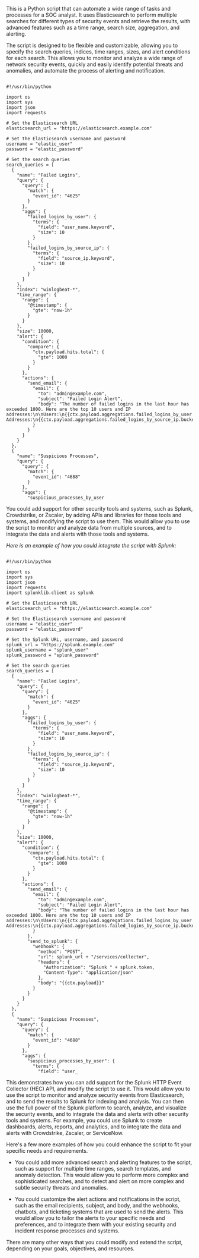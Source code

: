 This is a Python script that can automate a wide range of tasks and processes for a SOC analyst. It uses Elasticsearch to perform multiple searches for different types of security events and retrieve the results, with advanced features such as a time range, search size, aggregation, and alerting.

The script is designed to be flexible and customizable, allowing you to specify the search queries, indices, time ranges, sizes, and alert conditions for each search. This allows you to monitor and analyze a wide range of network security events, quickly and easily identify potential threats and anomalies, and automate the process of alerting and notification.
```

#!/usr/bin/python

import os
import sys
import json
import requests

# Set the Elasticsearch URL
elasticsearch_url = "https://elasticsearch.example.com"

# Set the Elasticsearch username and password
username = "elastic_user"
password = "elastic_password"

# Set the search queries
search_queries = [
  {
    "name": "Failed Logins",
    "query": {
      "query": {
        "match": {
          "event_id": "4625"
        }
      },
      "aggs": {
        "failed_logins_by_user": {
          "terms": {
            "field": "user_name.keyword",
            "size": 10
          }
        },
        "failed_logins_by_source_ip": {
          "terms": {
            "field": "source_ip.keyword",
            "size": 10
          }
        }
      }
    },
    "index": "winlogbeat-*",
    "time_range": {
      "range": {
        "@timestamp": {
          "gte": "now-1h"
        }
      }
    },
    "size": 10000,
    "alert": {
      "condition": {
        "compare": {
          "ctx.payload.hits.total": {
            "gte": 1000
          }
        }
      },
      "actions": {
        "send_email": {
          "email": {
            "to": "admin@example.com",
            "subject": "Failed Login Alert",
            "body": "The number of failed logins in the last hour has exceeded 1000. Here are the top 10 users and IP addresses:\n\nUsers:\n{{ctx.payload.aggregations.failed_logins_by_user.buckets}}\n\nIP Addresses:\n{{ctx.payload.aggregations.failed_logins_by_source_ip.buckets}}"
          }
        }
      }
    }
  },
  {
    "name": "Suspicious Processes",
    "query": {
      "query": {
        "match": {
          "event_id": "4688"
        }
      },
      "aggs": {
        "suspicious_processes_by_user
```

You could add support for other security tools and systems, such as Splunk, Crowdstrike, or Zscaler, by adding APIs and libraries for those tools and systems, and modifying the script to use them. This would allow you to use the script to monitor and analyze data from multiple sources, and to integrate the data and alerts with those tools and systems. 

*Here is an example of how you could integrate the script with Splunk:*
```

#!/usr/bin/python

import os
import sys
import json
import requests
import splunklib.client as splunk

# Set the Elasticsearch URL
elasticsearch_url = "https://elasticsearch.example.com"

# Set the Elasticsearch username and password
username = "elastic_user"
password = "elastic_password"

# Set the Splunk URL, username, and password
splunk_url = "https://splunk.example.com"
splunk_username = "splunk_user"
splunk_password = "splunk_password"

# Set the search queries
search_queries = [
  {
    "name": "Failed Logins",
    "query": {
      "query": {
        "match": {
          "event_id": "4625"
        }
      },
      "aggs": {
        "failed_logins_by_user": {
          "terms": {
            "field": "user_name.keyword",
            "size": 10
          }
        },
        "failed_logins_by_source_ip": {
          "terms": {
            "field": "source_ip.keyword",
            "size": 10
          }
        }
      }
    },
    "index": "winlogbeat-*",
    "time_range": {
      "range": {
        "@timestamp": {
          "gte": "now-1h"
        }
      }
    },
    "size": 10000,
    "alert": {
      "condition": {
        "compare": {
          "ctx.payload.hits.total": {
            "gte": 1000
          }
        }
      },
      "actions": {
        "send_email": {
          "email": {
            "to": "admin@example.com",
            "subject": "Failed Login Alert",
            "body": "The number of failed logins in the last hour has exceeded 1000. Here are the top 10 users and IP addresses:\n\nUsers:\n{{ctx.payload.aggregations.failed_logins_by_user.buckets}}\n\nIP Addresses:\n{{ctx.payload.aggregations.failed_logins_by_source_ip.buckets}}"
          }
        },
        "send_to_splunk": {
          "webhook": {
            "method": "POST",
            "url": splunk_url + "/services/collector",
            "headers": {
              "Authorization": "Splunk " + splunk.token,
              "Content-Type": "application/json"
            },
            "body": "{{ctx.payload}}"
          }
        }
      }
    }
  },
  {
    "name": "Suspicious Processes",
    "query": {
      "query": {
        "match": {
          "event_id": "4688"
        }
      },
      "aggs": {
        "suspicious_processes_by_user": {
          "terms": {
            "field": "user_

```
This demonstrates how you can add support for the Splunk HTTP Event Collector (HEC) API, and modify the script to use it. This would allow you to use the script to monitor and analyze security events from Elasticsearch, and to send the results to Splunk for indexing and analysis. You can then use the full power of the Splunk platform to search, analyze, and visualize the security events, and to integrate the data and alerts with other security tools and systems. For example, you could use Splunk to create dashboards, alerts, reports, and analytics, and to integrate the data and alerts with Crowdstrike, Zscaler, or ServiceNow.

Here's a few more examples of how you could enhance the script to fit your specific needs and requirements.

- You could add more advanced search and alerting features to the script, such as support for multiple time ranges, search templates, and anomaly detection. This would allow you to perform more complex and sophisticated searches, and to detect and alert on more complex and subtle security threats and anomalies.

- You could customize the alert actions and notifications in the script, such as the email recipients, subject, and body, and the webhooks, chatbots, and ticketing systems that are used to send the alerts. This would allow you to tailor the alerts to your specific needs and preferences, and to integrate them with your existing security and incident response processes and systems.

There are many other ways that you could modify and extend the script, depending on your goals, objectives, and resources.
